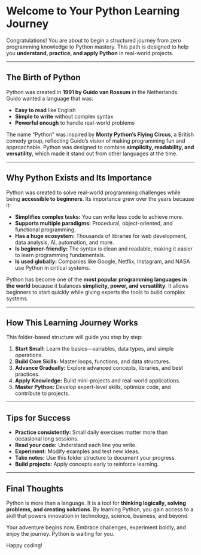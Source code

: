 # Welcome to Your Python Learning Journey

Congratulations! You are about to begin a structured journey from zero programming knowledge to Python mastery. This path is designed to help you **understand, practice, and apply Python** in real-world projects.

---

## The Birth of Python

Python was created in **1991 by Guido van Rossum** in the Netherlands. Guido wanted a language that was:

- **Easy to read** like English  
- **Simple to write** without complex syntax  
- **Powerful enough** to handle real-world problems  

The name “Python” was inspired by **Monty Python’s Flying Circus**, a British comedy group, reflecting Guido’s vision of making programming fun and approachable. Python was designed to combine **simplicity, readability, and versatility**, which made it stand out from other languages at the time.

---

## Why Python Exists and Its Importance

Python was created to solve real-world programming challenges while being **accessible to beginners**. Its importance grew over the years because it:

- **Simplifies complex tasks:** You can write less code to achieve more.  
- **Supports multiple paradigms:** Procedural, object-oriented, and functional programming.  
- **Has a huge ecosystem:** Thousands of libraries for web development, data analysis, AI, automation, and more.  
- **Is beginner-friendly:** The syntax is clean and readable, making it easier to learn programming fundamentals.  
- **Is used globally:** Companies like Google, Netflix, Instagram, and NASA use Python in critical systems.

Python has become one of the **most popular programming languages in the world** because it balances **simplicity, power, and versatility**. It allows beginners to start quickly while giving experts the tools to build complex systems.

---

## How This Learning Journey Works

This folder-based structure will guide you step by step:

1. **Start Small:** Learn the basics—variables, data types, and simple operations.  
2. **Build Core Skills:** Master loops, functions, and data structures.  
3. **Advance Gradually:** Explore advanced concepts, libraries, and best practices.  
4. **Apply Knowledge:** Build mini-projects and real-world applications.  
5. **Master Python:** Develop expert-level skills, optimize code, and contribute to projects.

---

## Tips for Success

- **Practice consistently:** Small daily exercises matter more than occasional long sessions.  
- **Read your code:** Understand each line you write.  
- **Experiment:** Modify examples and test new ideas.  
- **Take notes:** Use this folder structure to document your progress.  
- **Build projects:** Apply concepts early to reinforce learning.

---

## Final Thoughts

Python is more than a language. It is a tool for **thinking logically, solving problems, and creating solutions**. By learning Python, you gain access to a skill that powers innovation in technology, science, business, and beyond.

Your adventure begins now. Embrace challenges, experiment boldly, and enjoy the journey. Python is waiting for you.

Happy coding!
